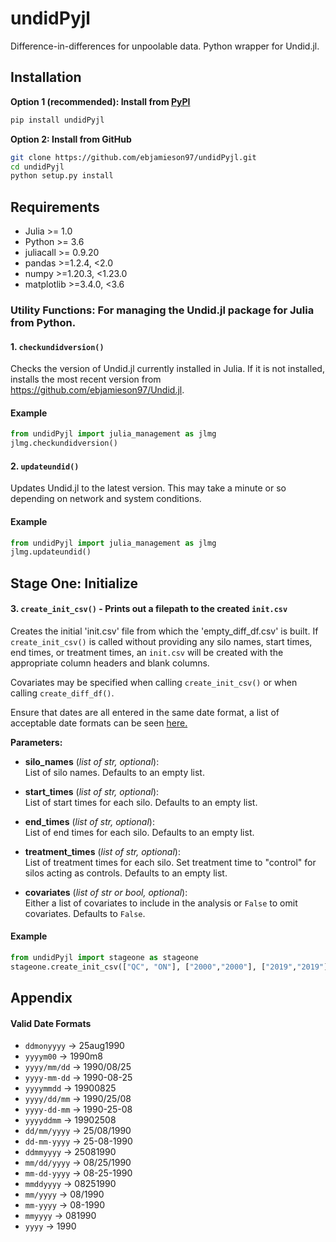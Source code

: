 # undidPyjl
Difference-in-differences for unpoolable data. Python wrapper for Undid.jl.

## Installation
**Option 1 (recommended): Install from [PyPI](https://pypi.org/project/undidPyjl/)**
```bash
pip install undidPyjl
```

**Option 2: Install from GitHub**
```bash
git clone https://github.com/ebjamieson97/undidPyjl.git
cd undidPyjl
python setup.py install
```

## Requirements
- Julia >= 1.0
- Python >= 3.6
- juliacall >= 0.9.20
- pandas >=1.2.4, <2.0
- numpy >=1.20.3, <1.23.0
- matplotlib >=3.4.0, <3.6

### Utility Functions: For managing the Undid.jl package for Julia from Python.

#### 1. `checkundidversion()`
Checks the version of Undid.jl currently installed in Julia. If it is not installed, installs the most recent version from https://github.com/ebjamieson97/Undid.jl.

#### Example
```python
from undidPyjl import julia_management as jlmg
jlmg.checkundidversion()
```

#### 2. `updateundid()`
Updates Undid.jl to the latest version. This may take a minute or so depending on network and system conditions.

#### Example 
```python
from undidPyjl import julia_management as jlmg
jlmg.updateundid()
```

## Stage One: Initialize

#### 3. `create_init_csv()` - Prints out a filepath to the created `init.csv`
Creates the initial 'init.csv' file from which the 'empty_diff_df.csv' is built. If `create_init_csv()` is called without providing any silo names, start times, end times, or treatment times, an `init.csv` will be created with the appropriate column headers and blank columns. 

Covariates may be specified when calling `create_init_csv()` or when calling `create_diff_df()`.

Ensure that dates are all entered in the same date format, a list of acceptable date formats can be seen [here.](#valid-date-formats)

**Parameters:**

- **silo_names** (*list of str, optional*):  
  List of silo names. Defaults to an empty list.
  
- **start_times** (*list of str, optional*):  
  List of start times for each silo. Defaults to an empty list.

- **end_times** (*list of str, optional*):  
  List of end times for each silo. Defaults to an empty list.

- **treatment_times** (*list of str, optional*):  
  List of treatment times for each silo. Set treatment time to "control" for silos acting as controls. Defaults to an empty list.

- **covariates** (*list of str or bool, optional*):  
  Either a list of covariates to include in the analysis or `False` to omit covariates. Defaults to `False`.

#### Example
```python
from undidPyjl import stageone as stageone
stageone.create_init_csv(["QC", "ON"], ["2000","2000"], ["2019","2019"], ["control","2010"])
```

## Appendix

#### Valid Date Formats
- `ddmonyyyy` → 25aug1990
- `yyyym00` → 1990m8
- `yyyy/mm/dd` → 1990/08/25
- `yyyy-mm-dd` → 1990-08-25
- `yyyymmdd` → 19900825
- `yyyy/dd/mm` → 1990/25/08
- `yyyy-dd-mm` → 1990-25-08
- `yyyyddmm` → 19902508
- `dd/mm/yyyy` → 25/08/1990
- `dd-mm-yyyy` → 25-08-1990
- `ddmmyyyy` → 25081990
- `mm/dd/yyyy` → 08/25/1990
- `mm-dd-yyyy` → 08-25-1990
- `mmddyyyy` → 08251990
- `mm/yyyy` → 08/1990
- `mm-yyyy` → 08-1990
- `mmyyyy` → 081990
- `yyyy` → 1990

